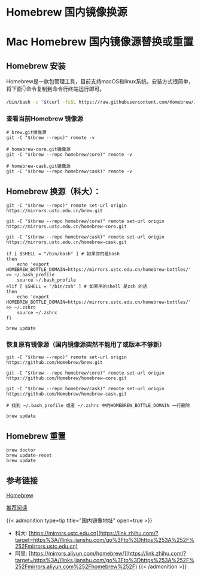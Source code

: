 # Homebrew 国内镜像换源


# Mac Homebrew 国内镜像源替换或重置

## Homebrew 安装
Homebrew是一款包管理工具，目前支持macOS和linux系统。安装方式很简单，将下面👇命令复制到命令行终端运行即可。
```bash
/bin/bash -c "$(curl -fsSL https://raw.githubusercontent.com/Homebrew/install/HEAD/install.sh)"
```

### 查看当前Homebrew 镜像源

```
# brew.git镜像源
git -C "$(brew --repo)" remote -v

# homebrew-core.git镜像源
git -C "$(brew --repo homebrew/core)" remote -v

# homebrew-cask.git镜像源
git -C "$(brew --repo homebrew/cask)" remote -v
```

## Homebrew 换源（科大）：

```
git -C "$(brew --repo)" remote set-url origin https://mirrors.ustc.edu.cn/brew.git

git -C "$(brew --repo homebrew/core)" remote set-url origin https://mirrors.ustc.edu.cn/homebrew-core.git

git -C "$(brew --repo homebrew/cask)" remote set-url origin https://mirrors.ustc.edu.cn/homebrew-cask.git

if [ $SHELL = "/bin/bash" ] # 如果你的是bash
then 
    echo 'export HOMEBREW_BOTTLE_DOMAIN=https://mirrors.ustc.edu.cn/homebrew-bottles/' >> ~/.bash_profile
    source ~/.bash_profile
elif [ $SHELL = "/bin/zsh" ] # 如果用的shell 是zsh 的话
then
    echo 'export HOMEBREW_BOTTLE_DOMAIN=https://mirrors.ustc.edu.cn/homebrew-bottles/' >> ~/.zshrc
    source ~/.zshrc
fi

brew update
```

### 恢复原有镜像源（国内镜像源突然不能用了或版本不够新）

```
git -C "$(brew --repo)" remote set-url origin https://github.com/Homebrew/brew.git

git -C "$(brew --repo homebrew/core)" remote set-url origin https://github.com/Homebrew/homebrew-core.git

git -C "$(brew --repo homebrew/cask)" remote set-url origin https://github.com/Homebrew/homebrew-cask.git

# 找到 ~/.bash_profile 或者 ~/.zshrc 中的HOMEBREW_BOTTLE_DOMAIN 一行删除

brew update
```


## Homebrew 重置

```
brew doctor
brew update-reset
brew update
```


## 参考链接
[Homebrew](https://brew.sh/index_zh-cn)

[推荐阅读](https://zhuanlan.zhihu.com/p/90508170)

{{< admonition type=tip title="国内镜像地址" open=true >}}
* 科大: [https://mirrors.ustc.edu.cn](https://link.zhihu.com/?target=https%3A//links.jianshu.com/go%3Fto%3Dhttps%253A%252F%252Fmirrors.ustc.edu.cn)
* 阿里: [https://mirrors.aliyun.com/homebrew/](https://link.zhihu.com/?target=https%3A//links.jianshu.com/go%3Fto%3Dhttps%253A%252F%252Fmirrors.aliyun.com%252Fhomebrew%252F)
{{< /admonition >}}
